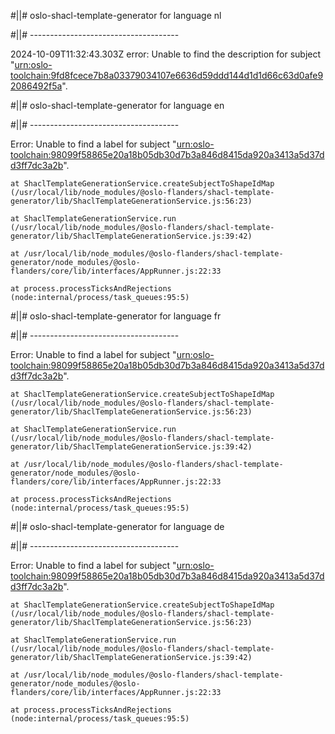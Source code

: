 #||# oslo-shacl-template-generator for language nl  

#||# -------------------------------------  

2024-10-09T11:32:43.303Z error: Unable to find the description for subject "[urn:oslo-toolchain:9fd8fcece7b8a03379034107e6636d59ddd144d1d1d66c63d0afe92086492f5a](all-fietsinfrastructuur-ap.jsonld#L4198)".

#||# oslo-shacl-template-generator for language en  

#||# -------------------------------------  

Error: Unable to find a label for subject "[urn:oslo-toolchain:98099f58865e20a18b05db30d7b3a846d8415da920a3413a5d37dd3ff7dc3a2b](all-fietsinfrastructuur-ap.jsonld#L126)".

    at ShaclTemplateGenerationService.createSubjectToShapeIdMap (/usr/local/lib/node_modules/@oslo-flanders/shacl-template-generator/lib/ShaclTemplateGenerationService.js:56:23)

    at ShaclTemplateGenerationService.run (/usr/local/lib/node_modules/@oslo-flanders/shacl-template-generator/lib/ShaclTemplateGenerationService.js:39:42)

    at /usr/local/lib/node_modules/@oslo-flanders/shacl-template-generator/node_modules/@oslo-flanders/core/lib/interfaces/AppRunner.js:22:33

    at process.processTicksAndRejections (node:internal/process/task_queues:95:5)

#||# oslo-shacl-template-generator for language fr  

#||# -------------------------------------  

Error: Unable to find a label for subject "[urn:oslo-toolchain:98099f58865e20a18b05db30d7b3a846d8415da920a3413a5d37dd3ff7dc3a2b](all-fietsinfrastructuur-ap.jsonld#L126)".

    at ShaclTemplateGenerationService.createSubjectToShapeIdMap (/usr/local/lib/node_modules/@oslo-flanders/shacl-template-generator/lib/ShaclTemplateGenerationService.js:56:23)

    at ShaclTemplateGenerationService.run (/usr/local/lib/node_modules/@oslo-flanders/shacl-template-generator/lib/ShaclTemplateGenerationService.js:39:42)

    at /usr/local/lib/node_modules/@oslo-flanders/shacl-template-generator/node_modules/@oslo-flanders/core/lib/interfaces/AppRunner.js:22:33

    at process.processTicksAndRejections (node:internal/process/task_queues:95:5)

#||# oslo-shacl-template-generator for language de  

#||# -------------------------------------  

Error: Unable to find a label for subject "[urn:oslo-toolchain:98099f58865e20a18b05db30d7b3a846d8415da920a3413a5d37dd3ff7dc3a2b](all-fietsinfrastructuur-ap.jsonld#L126)".

    at ShaclTemplateGenerationService.createSubjectToShapeIdMap (/usr/local/lib/node_modules/@oslo-flanders/shacl-template-generator/lib/ShaclTemplateGenerationService.js:56:23)

    at ShaclTemplateGenerationService.run (/usr/local/lib/node_modules/@oslo-flanders/shacl-template-generator/lib/ShaclTemplateGenerationService.js:39:42)

    at /usr/local/lib/node_modules/@oslo-flanders/shacl-template-generator/node_modules/@oslo-flanders/core/lib/interfaces/AppRunner.js:22:33

    at process.processTicksAndRejections (node:internal/process/task_queues:95:5)


